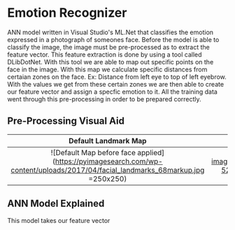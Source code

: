 # Emotion Recognizer
ANN model written in Visual Studio's ML.Net that classifies the emotion expressed in a photograph of someones face. Before the model is able to classify the image, the image must be pre-processed as to extract the feature vector. This feature extraction is done by using a tool called DLibDotNet. With this tool we are able to map out specific points on the face in the image. With this map we calculate specific distances from certaian zones on the face. Ex: Distance from left eye to top of left eyebrow. With the values we get from these certain zones we are then able to create our feature vector and assign a specfic emotion to it. All the training data went through this pre-processing in order to be prepared correctly.

## Pre-Processing Visual Aid



Default Landmark Map            |  Landmark Map Regions
:-------------------------:|:-------------------------:
![Default Map before face applied](https://pyimagesearch.com/wp-content/uploads/2017/04/facial_landmarks_68markup.jpg =250x250)  |  ![image](https://user-images.githubusercontent.com/71711553/115223073-52240c00-a103-11eb-8b3c-1f9a100dcdcf.png =250x250)

## ANN Model Explained

This model takes our feature vector
